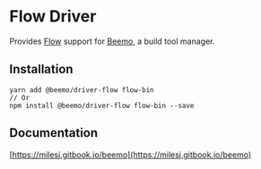 # Flow Driver

Provides [Flow](https://github.com/facebook/flow) support for
[Beemo](https://github.com/milesj/beemo), a build tool manager.

## Installation

```
yarn add @beemo/driver-flow flow-bin
// Or
npm install @beemo/driver-flow flow-bin --save
```

## Documentation

[https://milesj.gitbook.io/beemo](https://milesj.gitbook.io/beemo)
